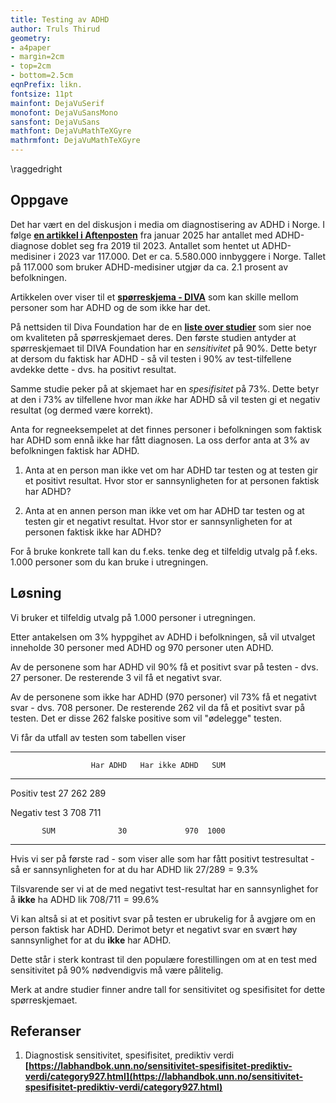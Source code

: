 ```yaml
---
title: Testing av ADHD
author: Truls Thirud
geometry: 
- a4paper
- margin=2cm
- top=2cm
- bottom=2.5cm
eqnPrefix: likn.
fontsize: 11pt
mainfont: DejaVuSerif
monofont: DejaVuSansMono
sansfont: DejaVuSans
mathfont: DejaVuMathTeXGyre
mathrmfont: DejaVuMathTeXGyre
---
```

\raggedright

## Oppgave

Det har vært en del diskusjon i media om diagnostisering av ADHD i Norge. 
I følge **[en artikkel i Aftenposten](https://www.aftenposten.no/meninger/kommentar/i/8qvkRE/kan-man-kjoepe-seg-en-adhd-diagnose)** fra januar 2025 har antallet med ADHD-diagnose doblet seg fra 2019 til 2023. Antallet som hentet ut ADHD-medisiner i 2023 var 117.000.  Det er ca. 5.580.000 innbyggere i Norge. 
Tallet på 117.000 som bruker ADHD-medisiner utgjør da ca. 2.1 prosent av befolkningen.

Artikkelen over viser til et **[spørreskjema - DIVA](https://www.divacenter.eu)** som kan skille mellom personer som har ADHD og de som ikke har det. 

På nettsiden til Diva Foundation har de en **[liste over studier](https://www.divacenter.eu/more-information/validation/)** som sier noe om kvaliteten på spørreskjemaet deres. Den første studien antyder at spørreskjemaet til DIVA Foundation har en *sensitivitet* på 90%. Dette betyr at dersom du faktisk har ADHD - så vil testen i 90% av test-tilfellene avdekke dette - dvs. ha positivt resultat. 

Samme studie peker på at skjemaet har en *spesifisitet* på 73%. Dette betyr at den i 73% av tilfellene hvor man *ikke* har ADHD så vil testen gi et negativ resultat (og dermed være korrekt).

Anta for regneeksempelet at det finnes personer i befolkningen som faktisk har ADHD som ennå ikke har fått diagnosen. La oss derfor anta at 3% av befolkningen faktisk har ADHD.

1) Anta at en person man ikke vet om har ADHD tar testen og at testen gir et positivt resultat. Hvor stor er sannsynligheten for at personen faktisk har ADHD?

2) Anta at en annen person man ikke vet om har ADHD tar testen og at testen gir et negativt resultat. Hvor stor er sannsynligheten for at personen faktisk ikke har ADHD?

For å bruke konkrete tall kan du f.eks. tenke deg et tilfeldig utvalg på f.eks. 1.000 personer som du kan bruke i utregningen.

## Løsning

Vi bruker et tilfeldig utvalg på 1.000 personer i utregningen.

Etter antakelsen om 3% hyppgihet av ADHD i befolkningen, så vil utvalget inneholde 30 personer med ADHD og 970 personer uten ADHD.

Av de personene som har ADHD vil 90% få et positivt svar på testen - dvs. 27 personer. De resterende 3 vil få et negativt svar.

Av de personene som ikke har ADHD (970 personer) vil 73% få et negativt svar - dvs. 708 personer. De resterende 262 vil da få et positivt svar på testen. Det er disse 262 falske positive som vil "ødelegge" testen. 

Vi får da utfall av testen som tabellen viser

----------------------------------------------------
                      Har ADHD   Har ikke ADHD   SUM
--------------  -------------- --------------- -----
  Positiv test              27             262   289

  Negativ test               3             708   711

           SUM              30             970  1000  
----------------------------------------------------

Hvis vi ser på første rad - som viser alle som har fått positivt testresultat - så er sannsynligheten for at du har ADHD lik $27/289 = 9.3\%$

Tilsvarende ser vi at de med negativt test-resultat har en sannsynlighet for å **ikke** ha ADHD lik
$708/711 = 99.6\%$

Vi kan altså si at et positivt svar på testen er ubrukelig for å avgjøre om en person faktisk har ADHD. Derimot betyr et negativt svar en svært høy sannsynlighet for at du **ikke** har ADHD.

Dette står i sterk kontrast til den populære forestillingen om at en test med sensitivitet på 90% nødvendigvis må være pålitelig.

Merk at andre studier finner andre tall for sensitivitet og spesifisitet for dette spørreskjemaet.

## Referanser
1. Diagnostisk sensitivitet, spesifisitet, prediktiv verdi
**[https://labhandbok.unn.no/sensitivitet-spesifisitet-prediktiv-verdi/category927.html](https://labhandbok.unn.no/sensitivitet-spesifisitet-prediktiv-verdi/category927.html)** 